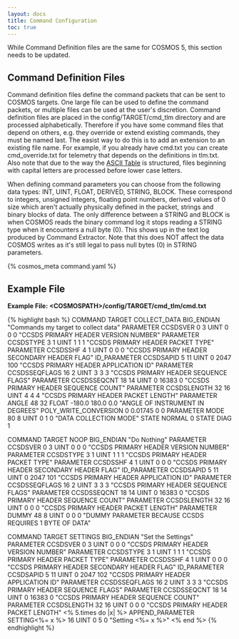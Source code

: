 ```yaml
---
layout: docs
title: Command Configuration
toc: true
---
```


<div class="note unreleased">
  <p>While Command Definition files are the same for COSMOS 5, this section needs to be updated.</p>
</div>

## Command Definition Files

Command definition files define the command packets that can be sent to COSMOS targets. One large file can be used to define the command packets, or multiple files can be used at the user's discretion. Command definition files are placed in the config/TARGET/cmd_tlm directory and are processed alphabetically. Therefore if you have some command files that depend on others, e.g. they override or extend existing commands, they must be named last. The easist way to do this is to add an extension to an existing file name. For example, if you already have cmd.txt you can create cmd_override.txt for telemetry that depends on the definitions in tlm.txt. Also note that due to the way the [ASCII Table](http://www.asciitable.com/) is structured, files beginning with capital letters are processed before lower case letters.

When defining command parameters you can choose from the following data types: INT, UINT, FLOAT, DERIVED, STRING, BLOCK. These correspond to integers, unsigned integers, floating point numbers, derived values of 0 size which aren't actually physically defined in the packet, strings and binary blocks of data. The only difference between a STRING and BLOCK is when COSMOS reads the binary command log it stops reading a STRING type when it encounters a null byte (0). This shows up in the text log produced by Command Extractor. Note that this does NOT affect the data COSMOS writes as it's still legal to pass null bytes (0) in STRING parameters.

<div style="clear:both;"></div>

{% cosmos_meta command.yaml %}

## Example File

**Example File: &lt;COSMOSPATH&gt;/config/TARGET/cmd_tlm/cmd.txt**

{% highlight bash %}
COMMAND TARGET COLLECT_DATA BIG_ENDIAN "Commands my target to collect data"
PARAMETER CCSDSVER 0 3 UINT 0 0 0 "CCSDS PRIMARY HEADER VERSION NUMBER"
PARAMETER CCSDSTYPE 3 1 UINT 1 1 1 "CCSDS PRIMARY HEADER PACKET TYPE"
PARAMETER CCSDSSHF 4 1 UINT 0 0 0 "CCSDS PRIMARY HEADER SECONDARY HEADER FLAG"
ID_PARAMETER CCSDSAPID 5 11 UINT 0 2047 100 "CCSDS PRIMARY HEADER APPLICATION ID"
PARAMETER CCSDSSEQFLAGS 16 2 UINT 3 3 3 "CCSDS PRIMARY HEADER SEQUENCE FLAGS"
PARAMETER CCSDSSEQCNT 18 14 UINT 0 16383 0 "CCSDS PRIMARY HEADER SEQUENCE COUNT"
PARAMETER CCSDSLENGTH 32 16 UINT 4 4 4 "CCSDS PRIMARY HEADER PACKET LENGTH"
PARAMETER ANGLE 48 32 FLOAT -180.0 180.0 0.0 "ANGLE OF INSTRUMENT IN DEGREES"
POLY_WRITE_CONVERSION 0 0.01745 0 0
PARAMETER MODE 80 8 UINT 0 1 0 "DATA COLLECTION MODE"
STATE NORMAL 0
STATE DIAG 1

COMMAND TARGET NOOP BIG_ENDIAN "Do Nothing"
PARAMETER CCSDSVER 0 3 UINT 0 0 0 "CCSDS PRIMARY HEADER VERSION NUMBER"
PARAMETER CCSDSTYPE 3 1 UINT 1 1 1 "CCSDS PRIMARY HEADER PACKET TYPE"
PARAMETER CCSDSSHF 4 1 UINT 0 0 0 "CCSDS PRIMARY HEADER SECONDARY HEADER FLAG"
ID_PARAMETER CCSDSAPID 5 11 UINT 0 2047 101 "CCSDS PRIMARY HEADER APPLICATION ID"
PARAMETER CCSDSSEQFLAGS 16 2 UINT 3 3 3 "CCSDS PRIMARY HEADER SEQUENCE FLAGS"
PARAMETER CCSDSSEQCNT 18 14 UINT 0 16383 0 "CCSDS PRIMARY HEADER SEQUENCE COUNT"
PARAMETER CCSDSLENGTH 32 16 UINT 0 0 0 "CCSDS PRIMARY HEADER PACKET LENGTH"
PARAMETER DUMMY 48 8 UINT 0 0 0 "DUMMY PARAMETER BECAUSE CCSDS REQUIRES 1 BYTE OF DATA"

COMMAND TARGET SETTINGS BIG_ENDIAN "Set the Settings"
PARAMETER CCSDSVER 0 3 UINT 0 0 0 "CCSDS PRIMARY HEADER VERSION NUMBER"
PARAMETER CCSDSTYPE 3 1 UINT 1 1 1 "CCSDS PRIMARY HEADER PACKET TYPE"
PARAMETER CCSDSSHF 4 1 UINT 0 0 0 "CCSDS PRIMARY HEADER SECONDARY HEADER FLAG"
ID_PARAMETER CCSDSAPID 5 11 UINT 0 2047 102 "CCSDS PRIMARY HEADER APPLICATION ID"
PARAMETER CCSDSSEQFLAGS 16 2 UINT 3 3 3 "CCSDS PRIMARY HEADER SEQUENCE FLAGS"
PARAMETER CCSDSSEQCNT 18 14 UINT 0 16383 0 "CCSDS PRIMARY HEADER SEQUENCE COUNT"
PARAMETER CCSDSLENGTH 32 16 UINT 0 0 0 "CCSDS PRIMARY HEADER PACKET LENGTH"
<% 5.times do |x| %>
APPEND_PARAMETER SETTING<%= x %> 16 UINT 0 5 0 "Setting <%= x %>"
<% end %>
{% endhighlight %}
